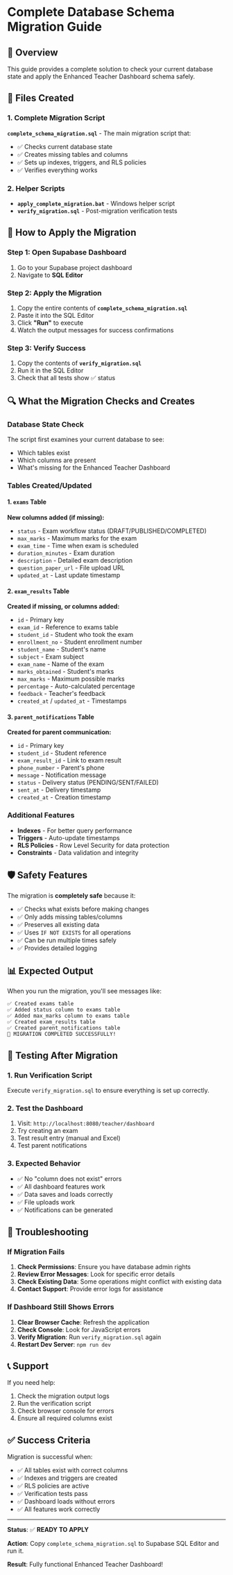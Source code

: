 # Complete Database Schema Migration Guide

## 🎯 Overview

This guide provides a complete solution to check your current database state and apply the Enhanced Teacher Dashboard schema safely.

## 📁 Files Created

### 1. Complete Migration Script
**`complete_schema_migration.sql`** - The main migration script that:
- ✅ Checks current database state
- ✅ Creates missing tables and columns
- ✅ Sets up indexes, triggers, and RLS policies
- ✅ Verifies everything works

### 2. Helper Scripts
- **`apply_complete_migration.bat`** - Windows helper script
- **`verify_migration.sql`** - Post-migration verification tests

## 🚀 How to Apply the Migration

### Step 1: Open Supabase Dashboard
1. Go to your Supabase project dashboard
2. Navigate to **SQL Editor**

### Step 2: Apply the Migration
1. Copy the entire contents of **`complete_schema_migration.sql`**
2. Paste it into the SQL Editor
3. Click **"Run"** to execute
4. Watch the output messages for success confirmations

### Step 3: Verify Success
1. Copy the contents of **`verify_migration.sql`**
2. Run it in the SQL Editor
3. Check that all tests show ✅ status

## 🔍 What the Migration Checks and Creates

### Database State Check
The script first examines your current database to see:
- Which tables exist
- Which columns are present
- What's missing for the Enhanced Teacher Dashboard

### Tables Created/Updated

#### 1. `exams` Table
**New columns added (if missing):**
- `status` - Exam workflow status (DRAFT/PUBLISHED/COMPLETED)
- `max_marks` - Maximum marks for the exam
- `exam_time` - Time when exam is scheduled  
- `duration_minutes` - Exam duration
- `description` - Detailed exam description
- `question_paper_url` - File upload URL
- `updated_at` - Last update timestamp

#### 2. `exam_results` Table  
**Created if missing, or columns added:**
- `id` - Primary key
- `exam_id` - Reference to exams table
- `student_id` - Student who took the exam
- `enrollment_no` - Student enrollment number
- `student_name` - Student's name
- `subject` - Exam subject
- `exam_name` - Name of the exam
- `marks_obtained` - Student's marks
- `max_marks` - Maximum possible marks
- `percentage` - Auto-calculated percentage
- `feedback` - Teacher's feedback
- `created_at` / `updated_at` - Timestamps

#### 3. `parent_notifications` Table
**Created for parent communication:**
- `id` - Primary key
- `student_id` - Student reference
- `exam_result_id` - Link to exam result
- `phone_number` - Parent's phone
- `message` - Notification message
- `status` - Delivery status (PENDING/SENT/FAILED)
- `sent_at` - Delivery timestamp
- `created_at` - Creation timestamp

### Additional Features
- **Indexes** - For better query performance
- **Triggers** - Auto-update timestamps
- **RLS Policies** - Row Level Security for data protection
- **Constraints** - Data validation and integrity

## 🛡️ Safety Features

The migration is **completely safe** because it:
- ✅ Checks what exists before making changes
- ✅ Only adds missing tables/columns
- ✅ Preserves all existing data
- ✅ Uses `IF NOT EXISTS` for all operations
- ✅ Can be run multiple times safely
- ✅ Provides detailed logging

## 📊 Expected Output

When you run the migration, you'll see messages like:
```
✅ Created exams table
✅ Added status column to exams table
✅ Added max_marks column to exams table
✅ Created exam_results table
✅ Created parent_notifications table
🎉 MIGRATION COMPLETED SUCCESSFULLY!
```

## 🧪 Testing After Migration

### 1. Run Verification Script
Execute `verify_migration.sql` to ensure everything is set up correctly.

### 2. Test the Dashboard
1. Visit: `http://localhost:8080/teacher/dashboard`
2. Try creating an exam
3. Test result entry (manual and Excel)
4. Test parent notifications

### 3. Expected Behavior
- ✅ No "column does not exist" errors
- ✅ All dashboard features work
- ✅ Data saves and loads correctly
- ✅ File uploads work
- ✅ Notifications can be generated

## 🔧 Troubleshooting

### If Migration Fails
1. **Check Permissions**: Ensure you have database admin rights
2. **Review Error Messages**: Look for specific error details
3. **Check Existing Data**: Some operations might conflict with existing data
4. **Contact Support**: Provide error logs for assistance

### If Dashboard Still Shows Errors
1. **Clear Browser Cache**: Refresh the application
2. **Check Console**: Look for JavaScript errors
3. **Verify Migration**: Run `verify_migration.sql` again
4. **Restart Dev Server**: `npm run dev`

## 📞 Support

If you need help:
1. Check the migration output logs
2. Run the verification script
3. Check browser console for errors
4. Ensure all required columns exist

## ✅ Success Criteria

Migration is successful when:
- ✅ All tables exist with correct columns
- ✅ Indexes and triggers are created
- ✅ RLS policies are active
- ✅ Verification tests pass
- ✅ Dashboard loads without errors
- ✅ All features work correctly

---

**Status**: ✅ **READY TO APPLY**

**Action**: Copy `complete_schema_migration.sql` to Supabase SQL Editor and run it.

**Result**: Fully functional Enhanced Teacher Dashboard!
